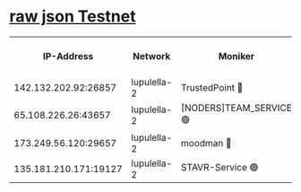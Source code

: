 [raw json Testnet](https://rpc-check.jaclalt.stavr.tech/jaclalt/rpc-jaclalt-result.json)
=

<table><tr><th>IP-Address</th><th>Network</th><th>Moniker</th><th>Latest Block Height</th><th>Earliest Block Height</th><th>Catching Up</th><th>Tx Index</th><th>Voting Power</th><th>Scan Time</th></tr><tr><td>142.132.202.92:26857</td><td>lupulella-2</td><td>TrustedPoint 🔴</td><td>6717060</td><td>6282001</td><td>False</td><td>off</td><td>5</td><td>2024-02-18T00:35:27.929044257UTC</td></tr><tr><td>65.108.226.26:43657</td><td>lupulella-2</td><td>[NODERS]TEAM_SERVICE 🟢</td><td>6717060</td><td>6282001</td><td>False</td><td>on</td><td>0</td><td>2024-02-18T00:35:28.307116197UTC</td></tr><tr><td>173.249.56.120:29657</td><td>lupulella-2</td><td>moodman 🔴</td><td>6717060</td><td>6617060</td><td>False</td><td>off</td><td>940134</td><td>2024-02-18T00:35:27.652195662UTC</td></tr><tr><td>135.181.210.171:19127</td><td>lupulella-2</td><td>STAVR-Service 🟢</td><td>6717058</td><td>6715001</td><td>False</td><td>on</td><td>0</td><td>2024-02-18T00:35:18.998788207UTC</td></tr></table>
